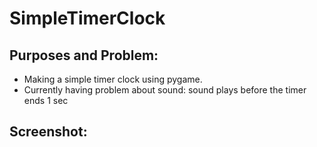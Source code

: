 # SimpleTimerClock

## Purposes and Problem:
* Making a simple timer clock using pygame.
* Currently having problem about sound: sound plays before the timer ends 1 sec

## Screenshot: 


